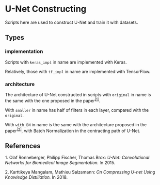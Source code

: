 # U-Net Constructing

Scripts here are used to construct U-Net and train it with datasets.

## Types
### implementation
Scripts with `keras_impl` in name are implemented with Keras.

Relatively, those with `tf_impl` in name are implemented with TensorFlow.

### architecture
The architecture of U-Net constructed in scripts with `original` in name is the same with the one proposed in the paper<sup>[[1]](#r1)</sup>.

With `smaller` in name has half of filters in each layer, compared with the `original`.

With `with_BN` in name is the same with the architecture proposed in the paper<sup>[[2]](#r2)</sup>, with Batch Normalization in the contracting path of U-Net.

## References
1.<span id="r1"> Olaf Ronneberger, Philipp Fischer, Thomas Brox: *U-Net: Convolutional Networks for Biomedical Image Segmentation.* In 2015.</span>

2.<span id="r2"> Karttikeya Mangalam, Mathieu Salzamann: *On Compressing U-net Using Knowledge Distillation.* In 2018.</span>
